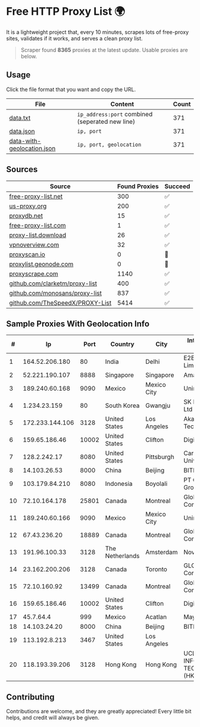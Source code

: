 
# Free HTTP Proxy List 🌍

It is a lightweight project that, every 10 minutes, scrapes lots of free-proxy sites, validates if it works, and serves a clean proxy list.


> Scraper found **8365** proxies at the latest update. Usable proxies are below.

## Usage

Click the file format that you want and copy the URL.


|File|Content|Count|
|----|-------|-----|
|[data.txt](https://raw.githubusercontent.com/themiralay/Proxy-List-World/master/data.txt)|`ip_address:port` combined (seperated new line)|371|
|[data.json](https://raw.githubusercontent.com/themiralay/Proxy-List-World/master/data.json)|`ip, port`|371|
|[data-with-geolocation.json](https://raw.githubusercontent.com/themiralay/Proxy-List-World/master/data-with-geolocation.json)|`ip, port, geolocation`|371|

## Sources

|Source|Found Proxies|Succeed|
|------|-------------|-------|
|[free-proxy-list.net](https://free-proxy-list.net)|300|✅|
|[us-proxy.org](https://www.us-proxy.org)|200|✅|
|[proxydb.net](http://proxydb.net)|15|✅|
|[free-proxy-list.com](https://free-proxy-list.com/?page=&port=&type%5B%5D=http&type%5B%5D=https&up_time=0&search=Search)|1|✅|
|[proxy-list.download](https://www.proxy-list.download/HTTP)|26|✅|
|[vpnoverview.com](https://vpnoverview.com/privacy/anonymous-browsing/free-proxy-servers)|32|✅|
|[proxyscan.io](https://www.proxyscan.io)|0|🚫|
|[proxylist.geonode.com](https://proxylist.geonode.com/api/proxy-list?limit=300&page=1&sort_by=lastChecked&sort_type=desc&protocols=http,https)|0|🚫|
|[proxyscrape.com](https://api.proxyscrape.com/v2/?request=displayproxies&protocol=http&timeout=10000&country=all&ssl=all&anonymity=all)|1140|✅|
|[github.com/clarketm/proxy-list](https://raw.githubusercontent.com/clarketm/proxy-list/master/proxy-list-raw.txt)|400|✅|
|[github.com/monosans/proxy-list](https://raw.githubusercontent.com/monosans/proxy-list/main/proxies/http.txt)|837|✅|
|[github.com/TheSpeedX/PROXY-List](https://raw.githubusercontent.com/TheSpeedX/PROXY-List/master/http.txt)|5414|✅|


## Sample Proxies With Geolocation Info

|#|Ip|Port|Country|City|Internet Service Provider|
|-|--|----|-------|----|-------------------------|
|1|164.52.206.180|80|India|Delhi|E2E Networks Limited|
|2|52.221.190.107|8888|Singapore|Singapore|Amazon.com, Inc.|
|3|189.240.60.168|9090|Mexico|Mexico City|Uninet S.A. de C.V.|
|4|1.234.23.159|80|South Korea|Gwangju|SK Broadband Co Ltd|
|5|172.233.144.106|3128|United States|Los Angeles|Akamai Technologies, Inc.|
|6|159.65.186.46|10002|United States|Clifton|DigitalOcean, LLC|
|7|128.2.242.17|8080|United States|Pittsburgh|Carnegie Mellon University|
|8|14.103.26.53|8000|China|Beijing|BITNET|
|9|103.179.84.210|8080|Indonesia|Boyolali|PT CYB Media Group|
|10|72.10.164.178|25801|Canada|Montreal|GloboTech Communications|
|11|189.240.60.166|9090|Mexico|Mexico City|Uninet S.A. de C.V.|
|12|67.43.236.20|18889|Canada|Montreal|GloboTech Communications|
|13|191.96.100.33|3128|The Netherlands|Amsterdam|NovoServe B.V.|
|14|23.162.200.206|3128|Canada|Toronto|GLOBALTELEHOST Corp.|
|15|72.10.160.92|13499|Canada|Montreal|GloboTech Communications|
|16|159.65.186.46|10002|United States|Clifton|DigitalOcean, LLC|
|17|45.7.64.4|999|Mexico|Acatlan|Maysnet SA De CV|
|18|14.103.24.20|8000|China|Beijing|BITNET|
|19|113.192.8.213|3467|United States|Los Angeles||
|20|118.193.39.206|3128|Hong Kong|Hong Kong|UCLOUD INFORMATION TECHNOLOGY (HK) LIMITED|



## Contributing

Contributions are welcome, and they are greatly appreciated! Every
little bit helps, and credit will always be given.

